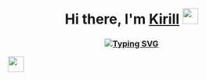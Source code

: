 <h1 align="center">Hi there, I'm <a href="https://vk.com/pingisjoin" target="_blank">Kirill</a> 
<img src="https://github.com/blackcater/blackcater/raw/main/images/Hi.gif" height="32"/></h1>
<h3 align="center"><a href="https://git.io/typing-svg"><img src="https://readme-typing-svg.demolab.com?font=Fira+Code&pause=1000&color=2F81F7&width=435&lines=Java+and+Spigot+developer+from+Russia+%F0%9F%87%B7%F0%9F%87%BA" alt="Typing SVG" /></a></h3>

<img height="32" width="32" src="https://unpkg.com/simple-icons@v8/icons/#A100FF.svg" />
